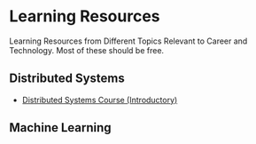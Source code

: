 # Learning Resources
Learning Resources from Different Topics Relevant to Career and Technology. Most of these should be free.

## Distributed Systems
- [Distributed Systems Course (Introductory)](https://www.distributedsystemscourse.com/)

## Machine Learning
